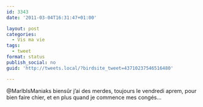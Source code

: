 ```yaml
---
id: 3343
date: '2011-03-04T16:31:47+01:00'

layout: post
categories:
  - Vis ma vie
tags:
  - tweet
format: status
publish_social: no
guid: 'http://tweets.local/?birdsite_tweet=43710237546516480'

---
```


@MarlbIsManiaks biensûr j’ai des merdes, toujours le vendredi aprem, pour bien faire chier, et en plus quand je commence mes congés…